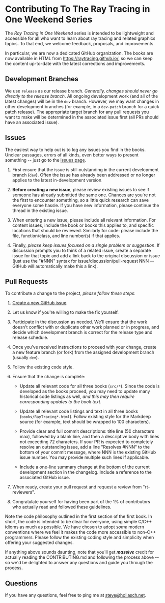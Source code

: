 Contributing To The Ray Tracing in One Weekend Series
====================================================================================================

The _Ray Tracing in One Weekend_ series is intended to be lightweight and accessible for all who
want to learn about ray tracing and related graphics topics. To that end, we welcome feedback,
proposals, and improvements.

In particular, we are now a dedicated GitHub organization. The books are now available in HTML from
https://raytracing.github.io/, so we can keep the content up-to-date with the latest corrections and
improvements.


Development Branches
---------------------
We use `release` as our release branch. _Generally, changes should never go directly to the release
branch_. All ongoing development work (and all of the latest changes) will be in the `dev` branch.
However, we may want changes in other development branches (for example, in a `dev-patch` branch for
a quick patch release). The appropriate target branch for any pull requests you want to make will be
determined in the associated issue first (all PRs should have an associated issue).


Issues
-------
The easiest way to help out is to log any issues you find in the books. Unclear passages, errors of
all kinds, even better ways to present something -- just go to the [issues page][].

1. First ensure that the issue is still outstanding in the current development branch (`dev`). Often
   the issue has already been addressed or no longer applies to the latest in-development version.

2. **Before creating a new issue**, please review existing issues to see if someone has already
   submitted the same one. Chances are you're not the first to encounter something, so a little
   quick research can save everyone some hassle. If you have new information, please continue the
   thread in the existing issue.

3. When entering a new issue, please include all relevant information. For content issues, include
   the book or books this applies to, and specific locations that should be reviewed. Similarly for
   code: please include the file, function/class, and line number(s) if that applies.

4. Finally, _please keep issues focused on a single problem or suggestion_. If discussion prompts
   you to think of a related issue, create a separate issue for that topic and add a link back to
   the original discussion or issue (just use the "#NNN" syntax for issue/discussion/pull-request
   NNN -- GitHub will automatically make this a link).


Pull Requests
--------------
To contribute a change to the project, *please follow these steps*:

  1. [Create a new GitHub issue](https://github.com/RayTracing/raytracing.github.io/issues).

  2. Let us know if you're willing to make the fix yourself.

  3. Participate in the discussion as needed. We'll ensure that the work doesn't conflict with or
     duplicate other work planned or in progress, and decide which development branch is correct
     for the release type and release schedule.

  4. Once you've received instructions to proceed with your change, create a new feature branch (or
     fork) from the assigned development branch (usually `dev`).

  5. Follow the existing code style.

  6. Ensure that the change is complete:

     - Update all relevant code for all three books (`src/*`). Since the code is developed as the
       books proceed, you may need to update many historical code listings as well, _and this may
       then require corresponding updates to the book text_.

     - Update all relevant code listings and text in all three books (`books/RayTracing*.html`).
       Follow existing style for the Markdeep source (for example, text should be wrapped to 100
       characters).

     - Provide clear and full commit descriptions: title line (50 characters max), followed by a
       blank line, and then a descriptive body with lines not exceeding 72 characters. If your PR is
       expected to completely resolve an outstanding issue, add a line "Resolves #NNN" to the bottom
       of your commit message, where NNN is the existing GitHub issue number. You may provide
       multiple such lines if applicable.

     - Include a one-line summary change at the bottom of the current development section in the
       changelog. Include a reference to the associated GitHub issue.

  7. When ready, create your pull request and request a review from "rt-reviewers".

  8. Congratulate yourself for having been part of the 1% of contributors who actually read and
     followed these guidelines.

Note the code philosophy outlined in the first section of the first book. In short, the code is
intended to be clear for everyone, using simple C/C++ idioms as much as possible. We have chosen to
adopt _some_ modern conventions where we feel it makes the code more accessible to non-C++
programmers. Please follow the existing coding style and simplicity when offering your suggested
changes.

If anything above sounds daunting, note that you'll get _**massive**_ credit for actually reading
the CONTRIBUTING.md and following the process above -- so we'd be delighted to answer any questions
and guide you through the process.


Questions
----------
If you have any questions, feel free to ping me at steve@hollasch.net.



[issues page]: https://github.com/RayTracing/raytracing.github.io/issues/
